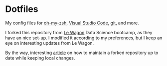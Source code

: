 # Dotfiles #
My config files for [oh-my-zsh](http://ohmyz.sh/), [Visual Studio Code](https://code.visualstudio.com/), [git](https://git-scm.com/), and more.

I forked this repository from [Le Wagon](https://www.lewagon.com) Data Science bootcamp, as they have an nice set-up. I modified it according to my preferences, but I keep an eye on interesting updates from Le Wagon.

By the way, interesting [article](https://rhonabwy.com/2016/04/04/how-to-maintain-a-git-remote-fork) on how to maintain a forked repository up to date while keeping local changes.
